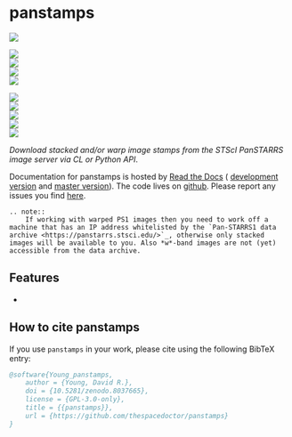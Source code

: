 # panstamps

[![](https://zenodo.org/badge/52945341.svg)](https://zenodo.org/badge/latestdoi/52945341) 


<!-- INFO BADGES -->  

[![](https://img.shields.io/pypi/pyversions/panstamps)](https://pypi.org/project/panstamps/)  
[![](https://img.shields.io/pypi/v/panstamps)](https://pypi.org/project/panstamps/)  
[![](https://img.shields.io/github/license/thespacedoctor/panstamps)](https://github.com/thespacedoctor/panstamps)  
[![](https://img.shields.io/pypi/dm/panstamps)](https://pypi.org/project/panstamps/)  

<!-- STATUS BADGES -->  

[![](http://157.245.42.153:8080/buildStatus/icon?job=panstamps%2Fmaster&subject=build%20master)](http://157.245.42.153:8080/blue/organizations/jenkins/panstamps/activity?branch=master)  
[![](http://157.245.42.153:8080/buildStatus/icon?job=panstamps%2Fdevelop&subject=build%20dev)](http://157.245.42.153:8080/blue/organizations/jenkins/panstamps/activity?branch=develop)  
[![](https://cdn.jsdelivr.net/gh/thespacedoctor/panstamps@master/coverage.svg)](https://raw.githack.com/thespacedoctor/panstamps/master/htmlcov/index.html)  
[![](https://readthedocs.org/projects/panstamps/badge/?version=master)](https://panstamps.readthedocs.io/en/master/)  
[![](https://img.shields.io/github/issues/thespacedoctor/panstamps/type:%20bug?label=bug%20issues)](https://github.com/thespacedoctor/panstamps/issues?q=is%3Aissue+is%3Aopen+label%3A%22type%3A+bug%22+)  

*Download stacked and/or warp image stamps from the STScI PanSTARRS image server via CL or Python API*.

Documentation for panstamps is hosted by [Read the Docs](https://panstamps.readthedocs.io/en/master/) (
[development version](https://panstamps.readthedocs.io/en/develop/) and [master version](https://panstamps.readthedocs.io/en/master/)). The code lives on [github](https://github.com/thespacedoctor/panstamps). Please report any issues you find [here](https://github.com/thespacedoctor/panstamps/issues).

```eval_rst
.. note::
    If working with warped PS1 images then you need to work off a machine that has an IP address whitelisted by the `Pan-STARRS1 data archive <https://panstarrs.stsci.edu/>`_, otherwise only stacked images will be available to you. Also *w*-band images are not (yet) accessible from the data archive.
```

## Features

* 


## How to cite panstamps

If you use `panstamps` in your work, please cite using the following BibTeX entry: 

```bibtex
@software{Young_panstamps,
    author = {Young, David R.},
    doi = {10.5281/zenodo.8037665},
    license = {GPL-3.0-only},
    title = {{panstamps}},
    url = {https://github.com/thespacedoctor/panstamps}
}
```
 
